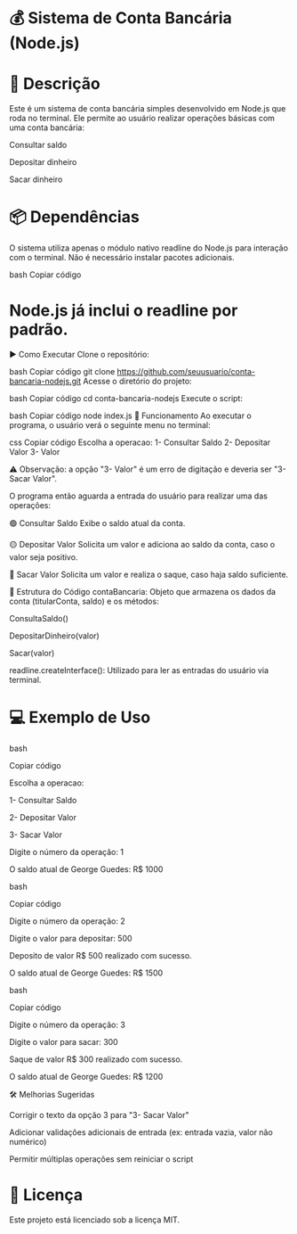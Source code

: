  # 💰 Sistema de Conta Bancária (Node.js)

 # 📄 Descrição
Este é um sistema de conta bancária simples desenvolvido em Node.js que roda no terminal. Ele permite ao usuário realizar operações básicas com uma conta bancária:

Consultar saldo

Depositar dinheiro

Sacar dinheiro

# 📦 Dependências
O sistema utiliza apenas o módulo nativo readline do Node.js para interação com o terminal. Não é necessário instalar pacotes adicionais.

bash
Copiar código
# Node.js já inclui o readline por padrão.
▶️ Como Executar
Clone o repositório:

bash
Copiar código
git clone https://github.com/seuusuario/conta-bancaria-nodejs.git
Acesse o diretório do projeto:

bash
Copiar código
cd conta-bancaria-nodejs
Execute o script:

bash
Copiar código
node index.js
🧠 Funcionamento
Ao executar o programa, o usuário verá o seguinte menu no terminal:

css
Copiar código
Escolha a operacao:
1- Consultar Saldo
2- Depositar Valor
3- Valor

⚠️ Observação: a opção "3- Valor" é um erro de digitação e deveria ser "3- Sacar Valor".

O programa então aguarda a entrada do usuário para realizar uma das operações:

🟢 Consultar Saldo
Exibe o saldo atual da conta.

🟡 Depositar Valor
Solicita um valor e adiciona ao saldo da conta, caso o valor seja positivo.

🔴 Sacar Valor
Solicita um valor e realiza o saque, caso haja saldo suficiente.

🧱 Estrutura do Código
contaBancaria: Objeto que armazena os dados da conta (titularConta, saldo) e os métodos:

ConsultaSaldo()

DepositarDinheiro(valor)

Sacar(valor)

readline.createInterface(): Utilizado para ler as entradas do usuário via terminal.

# 💻 Exemplo de Uso

bash

Copiar código

Escolha a operacao:

1- Consultar Saldo

2- Depositar Valor

3- Sacar Valor

Digite o número da operação: 1

O saldo atual de George Guedes: R$ 1000

bash

Copiar código

Digite o número da operação: 2

Digite o valor para depositar: 500

Deposito de valor R$ 500 realizado com sucesso.

O saldo atual de George Guedes: R$ 1500

bash

Copiar código

Digite o número da operação: 3

Digite o valor para sacar: 300

Saque de valor R$ 300 realizado com sucesso.

O saldo atual de George Guedes: R$ 1200

🛠️ Melhorias Sugeridas

Corrigir o texto da opção 3 para "3- Sacar Valor"


Adicionar validações adicionais de entrada (ex: entrada vazia, valor não numérico)

Permitir múltiplas operações sem reiniciar o script

# 📄 Licença
Este projeto está licenciado sob a licença MIT.

